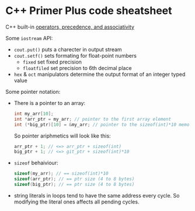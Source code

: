 # C++ Primer Plus code sheatsheet

C++ built-in [operators, precedence, and associativity](https://docs.microsoft.com/en-us/cpp/cpp/cpp-built-in-operators-precedence-and-associativity?view=msvc-170)

Some `iostream` API:

- `cout.put()` puts a charecter in output stream
- `cout.setf()` sets formating for float-point numbers
  - `fixed` set fixed precision
  - `floatfiled` set precision to 6th decimal place
- `hex` & `oct` manipulators determine the output format of an integer typed value

Some pointer notation:

- There is a pointer to an array:

  ```C++
  int my_arr[10];
  int *arr_ptr = my_arr; // pointer to the first array element
  int (*big_ptr)[10] = &my_arr; // pointer to the sizeof(int)*10 memory block
  ```
  
  So pointer ariphmetics will look like this:
  
  ```C++
  arr_ptr + 1; // <=> arr_ptr + sizeof(int)
  big_ptr + 1; // <=> git_ptr + sizeof(int)*10
  ```

- `sizeof` behaiviour:

  ```C++
  sizeof(my_arr); // == sizeof(int)*10
  sizeof(arr_ptr); // == ptr size (4 to 8 bytes)
  sizeof(big_ptr); // == ptr size (4 to 8 bytes)
  ```

- string literals in loops tend to have the same address every cycle. So modifying the literal ones affects all pending cycles.
